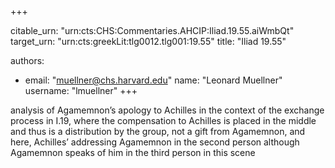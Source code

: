 +++


citable_urn: "urn:cts:CHS:Commentaries.AHCIP:Iliad.19.55.aiWmbQt"
target_urn: "urn:cts:greekLit:tlg0012.tlg001:19.55"
title: "Iliad 19.55"

authors:
- email: "muellner@chs.harvard.edu"
  name: "Leonard Muellner"
  username: "lmuellner"
+++

<p>analysis of Agamemnon’s apology to Achilles in the context of the exchange process in I.19, where the compensation to Achilles is placed in the middle and thus is a distribution by the group, not a gift from Agamemnon, and here, Achilles’ addressing Agamemnon in the second person although Agamemnon speaks of him in the third person in this scene</p>